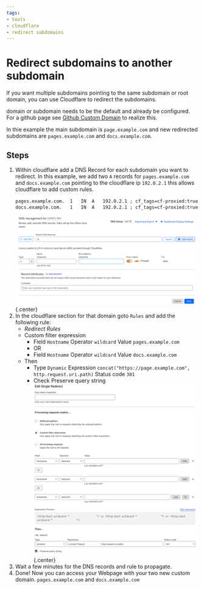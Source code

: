 ```yaml
---
tags:
- tools
- cloudflare
- redirect subdomains
---
```


# Redirect subdomains to another subdomain

If you want multiple subdomains pointing to the same subdomain or root domain, you can use Cloudflare to redirect the subdomains.

domain or subdomain needs to be the default and already be configured. For a github page see [Github Custom Domain](gh-custom-domain.md) to realize this.

In thie example the main subdomain is `page.example.com` and new redirected subdomains are `pages.example.com` and `docs.example.com`.

## Steps

1. Within cloudflare add a DNS Record for each subdomain you want to redirect.
    In this example, we add two `A` records for `pages.example.com` and `docs.example.com` pointing to the cloudflare ip `192.0.2.1` this allows cloudflare to add custom rules.
    ```
    pages.example.com.	1	IN	A	192.0.2.1 ; cf_tags=cf-proxied:true
    docs.example.com.	1	IN	A	192.0.2.1 ; cf_tags=cf-proxied:true
    ```
    ![](img/gh-pages-dns-record.png){.center}
2. In the cloudflare section for that domain goto `Rules` and add the following rule:
   - *Redirect Rules*
   - Custom filter expression
      - Field `Hostname` Operator `wildcard` Value `pages.example.com`
      - OR
      - Field `Hostname` Operator `wildcard` Value `docs.example.com`
   - Then
      - Type `Dynamic` Expression `concat("https://page.example.com", http.request.uri.path)` Status code `301`
      - Check Preserve query string
   ![](img/cloudflare-redirect-rule.png){.center}
4. Wait a few minutes for the DNS records and rule to propagate.
5. Done! Now you can access your Webpage with your two new custom domain. `pages.example.com` and `docs.example.com`
